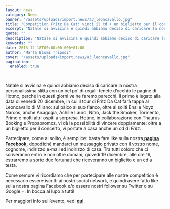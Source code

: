 ```yaml
---
layout: news
category: News
banner: "/assets/uploads/import.news/a3_leoncavallo.jpg"
title: "Competition Fritz Da Cat: vinci il cd + un biglietto per il concerto al Leoncavallo!"
excerpt: "Natale si avvicina e quindi abbiamo deciso di caricare la nostra personalissima slitta con un bel po’ di regali: tenete d’occhio le pagine di Hotmc, perché in questi giorni ve ne faremo parecchi. Il primo è legato alla data di venerdì 20 dicembre, in cui il tour di Fritz Da Cat farà tappa al Leoncavallo [&hellip"
quote: ""
description: "Natale si avvicina e quindi abbiamo deciso di caricare la nostra personalissima slitta con un bel po’ di regali: tenete d’occhio le pagine di Hotmc, perché in questi giorni ve ne faremo parecchi. Il primo è legato alla data di venerdì 20 dicembre, in cui il tour di Fritz Da Cat farà tappa al Leoncavallo [&hellip"
keywords: ""
date: 2013-12-18T00:00:00.000+01:00
author: "Marta Blumi Tripodi"
cover: "/assets/uploads/import.news/a3_leoncavallo.jpg"
pagination:
  enabled: true

---
```


[](https://hotmc.com/competition-fritz-da-cat-vinci-il-cd-un-biglietto-per-il-concerto-al-leoncavallo/a3%5Fleoncavallo/)

Natale si avvicina e quindi abbiamo deciso di caricare la nostra personalissima slitta con un bel po’ di regali: tenete d’occhio le pagine di Hotmc, perché in questi giorni ve ne faremo parecchi. Il primo è legato alla data di venerdì 20 dicembre, in cui il tour di Fritz Da Cat farà tappa al Leoncavallo di Milano: sul palco al suo fianco, oltre ai soliti Ensi e Noyz Narcos, anche Anagogia, Achille Lauro, Nitro, Jack the Smoker, Tormento, Primo e molti altri ospiti a sorpresa. Hotmc, in collaborazione con Thaurus Booking e Propapromoz, vi dà la possibilità di vincere doppiamente: oltre a un biglietto per il concerto, vi portate a casa anche un cd di _Fritz_.

Partecipare, come al solito, è semplice: basta fare like sulla nostra[ **pagina Facebook**](https://www.facebook.com/hotmcmag "https://www.facebook.com/hotmcmag")**,** dopodiché mandarci un messaggio privato con il vostro nome, cognome, indirizzo e-mail ed indirizzo di casa. Tra tutti coloro che ci scriveranno entro e non oltre domani, giovedì 19 dicembre, alle ore 16, estrarremo a sorte due fortunati che riceveranno un biglietto e un cd a testa.

Come sempre vi ricordiamo che per partecipare alle nostre competition è necessario essere iscritti ai nostri social network, e quindi avere fatto like sulla nostra pagina Facebook e/o essere nostri follower su Twitter o su Google +. In bocca al lupo a tutti!

Per maggiori info sull’evento, vedi [**qui**](https://www.facebook.com/events/264113737070110/?ref%5Fnewsfeed%5Fstory%5Ftype=regular "https://www.facebook.com/events/264113737070110/?ref_newsfeed_story_type=regular").